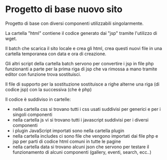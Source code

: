 # Progetto di base nuovo sito

Progetto di base con diversi componenti utilizzabili singolarmente.

La cartella "html" contiene il codice generato dai "jsp" tramite l'utilizzo di wget.

Il batch che scarica il sito locale e crea gli html, crea questi nuovi file in una cartella temporanea con data e ora di creazione.

Gli altri script della cartella batch servono per convertire i jsp in file php funzionanti a parte per la prima riga di jsp che va rimossa a mano tramite editor con funzione trova sostituisci.

Il file di supporto per la sostituzione sostituisce a righe alterne una riga (di codice jsp) con la successiva (che è php)

Il codice è suddiviso in cartelle:

- nella cartella css si trovano tutti i css usati suddivisi per generici e per i singoli componenti
- nella cartella js vi si trovano tutti i javascript suddivisi per i diversi componenti
- i plugin JavaScript importati sono nella cartella plugin
- nella cartella includes ci sono file che vengono importati dai file php e jsp per parti di codice html comuni in tutte le pagine
- nella cartella data si trovano alcuni json che servono per testare il funzionamento di alcuni componenti (gallery, eventi, search, ecc..)


